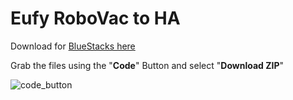 # Eufy RoboVac to HA

Download for [BlueStacks here](https://www.bluestacks.com/)

Grab the files using the "**Code**" Button and select "**Download ZIP**"

![code_button](https://user-images.githubusercontent.com/51385971/135938718-13bb186b-e18d-47f7-8e08-269cc2a904be.jpg)
